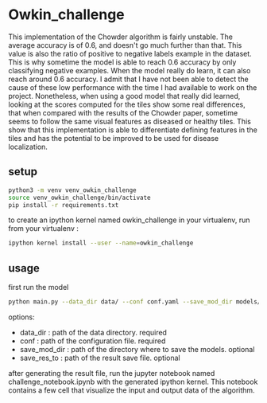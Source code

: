 # Owkin_challenge

This implementation of the Chowder algorithm is fairly unstable. The average accuracy is of 0.6, and doesn't go much further than that. This value is also the ratio of positive to negative labels example in the dataset. This is why sometime the model is able to reach 0.6 accuracy by only classifying negative examples. When the model really do learn, it can also reach around 0.6 accuracy. I admit that I have not been able to detect the cause of these low performance with the time I had available to work on the project. 
Nonetheless, when using a good model that really did learned, looking at the scores computed for the tiles show some real differences, that when compared with the results of the Chowder paper, sometime seems to follow the same visual features as  diseased or healthy tiles. This show that this implementation is able to differentiate defining features in the tiles and has the potential to be improved to be used for disease localization. 

## setup

```sh
python3 -m venv venv_owkin_challenge
source venv_owkin_challenge/bin/activate
pip install -r requirements.txt
```
to create an ipython kernel named owkin_challenge in your virtualenv, run from your virtualenv :
```sh
ipython kernel install --user --name=owkin_challenge
```

## usage

first run the model

```sh
python main.py --data_dir data/ --conf conf.yaml --save_mod_dir models/ --save_res_to results.p
```

options:
- data_dir : path of the data directory. required
- conf : path of the configuration file. required
- save_mod_dir : path of the directory where to save the models. optional
- save_res_to : path of the result save file. optional

after generating the result file, run the jupyter notebook named challenge_notebook.ipynb with the generated ipython kernel.
This notebook contains a few cell that visualize the input and output data of the algorithm. 
